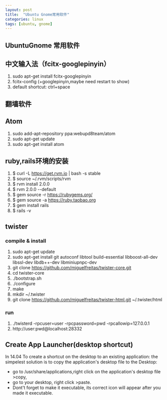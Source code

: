 ```yaml
---
layout: post
title:  "Ubuntu Gnome常用软件"
categories: linux
tags: [ubuntu, gnome]
---
```

## UbuntuGnome 常用软件

## 中文输入法（fcitx-googlepinyin）
1. sudo apt-get install fcitx-googlepinyin
1. fcitx-config (+googlepinyin,maybe need restart to show)
1. default shortcut: ctrl+space

## 翻墙软件

## Atom
1. sudo add-apt-repository ppa:webupd8team/atom  
2. sudo apt-get update
3. sudo apt-get install atom


## ruby,rails环境的安装
1. $ curl -L https://get.rvm.io | bash -s stable
1. $ source ~/.rvm/scripts/rvm
1. $ rvm install 2.0.0
1. $ rvm 2.0.0 --default
1. $ gem source -r https://rubygems.org/
1. $ gem source -a https://ruby.taobao.org
1. $ gem install rails
1. $ rails -v

## twister
### compile & install
1. sudo apt-get update
1. sudo apt-get install git autoconf libtool build-essential libboost-all-dev libssl-dev libdb++-dev libminiupnpc-dev
1. git clone https://github.com/miguelfreitas/twister-core.git
1. cd twister-core
1. ./bootstrap.sh
1. ./configure
1. make
1. mkdir ~/.twister
1. git clone https://github.com/miguelfreitas/twister-html.git ~/.twister/html


### run
1. ./twisterd -rpcuser=user -rpcpassword=pwd -rpcallowip=127.0.0.1
2. http://user:pwd@localhost:28332


## Create App Launcher(desktop shortcut)

In 14.04 To create a shortcut on the desktop to an existing application: the
simpelest solution is to copy the application's desktop file to the Desktop:

- go to /usr/share/applications,right click on the application's desktop file >copy,
- go to your desktop, right click >paste.
- Dont't forget to make it executable, its correct icon will appear after you made it executable.
